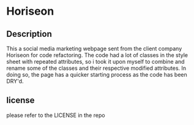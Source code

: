 # Horiseon



## Description

This a social media marketing webpage sent from the client company Horiseon for code refactoring. The code had a lot of classes in the style sheet with repeated attributes, so i took it upon myself to combine and rename some of the classes and their respective modified attributes. In doing so, the page has a quicker starting process as the code has been DRY'd.


## license
please refer to the LICENSE in the repo


